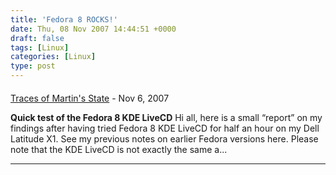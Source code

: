 ```yaml
---
title: 'Fedora 8 ROCKS!'
date: Thu, 08 Nov 2007 14:44:51 +0000
draft: false
tags: [Linux]
categories: [Linux]
type: post
---
```



#### 
[Traces of Martin's State](http://eightflat.org/tracesofmartinsstate/2007/11/10/quick-test-of-the-fedora-8-kde-livecd/ "") - <time datetime="2007-11-10 13:18:34">Nov 6, 2007</time>

**Quick test of the Fedora 8 KDE LiveCD** Hi all, here is a small “report” on my findings after having tried Fedora 8 KDE LiveCD for half an hour on my Dell Latitude X1. See my previous notes on earlier Fedora versions here. Please note that the KDE LiveCD is not exactly the same a...
<hr />

